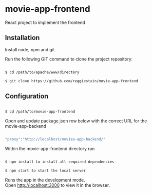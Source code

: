 # movie-app-frontend

React project to implement the frontend  

## Installation

Install node, npm and git

Run the following GIT command to clone the project repository:

``` bash

$ cd /path/to/apache/www/directory

$ git clone https://github.com/reggiestain/movie-app-frontend

```

## Configuration

``` bash

$ cd /path/to/movie-app-frontend

```
Open and update package.json row below with the correct URL for the movie-app-backend

``` bash

"proxy":"http://localhost/movies-app-backend/"

```

Within the movie-app-frontend directory run

``` bash

$ npm install to install all required dependencies

$ npm start to start the local server

```

Runs the app in the development mode.<br />
Open [http://localhost:3000](http://localhost:3000) to view it in the browser.


